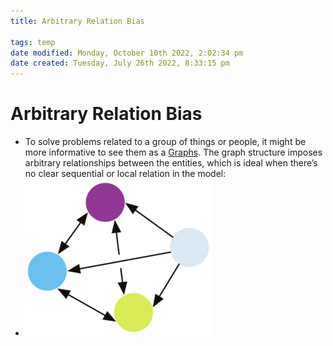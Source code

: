 ```yaml
---
title: Arbitrary Relation Bias

tags: temp
date modified: Monday, October 10th 2022, 2:02:34 pm
date created: Tuesday, July 26th 2022, 8:33:15 pm
---
```


# Arbitrary Relation Bias
- To solve problems related to a group of things or people, it might be more informative to see them as a [Graphs](Graphs.md). The graph structure imposes arbitrary relationships between the entities, which is ideal when there’s no clear sequential or local relation in the model:
- ![graph-300x252](images/graph-300x252.webp)



